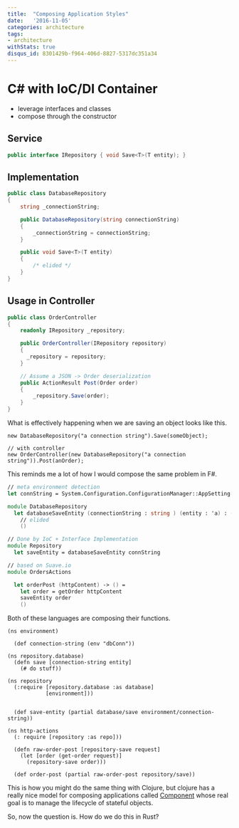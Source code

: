 ```yaml
---
title:  "Composing Application Styles"
date:   '2016-11-05'
categories: architecture
tags:
- architecture
withStats: true
disqus_id: 8301429b-f964-406d-8827-5317dc351a34
---
```


# C# with IoC/DI Container

- leverage interfaces and classes
- compose through the constructor

## Service
```csharp
public interface IRepository { void Save<T>(T entity); }
```

## Implementation
```csharp
public class DatabaseRepository
{
    string _connectionString;

    public DatabaseRepository(string connectionString)
    {
        _connectionString = connectionString;
    }

    public void Save<T>(T entity)
    {
        /* elided */
    }
}
```

## Usage in Controller

```csharp
public class OrderController
{
    readonly IRepository _repository;

    public OrderController(IRepository repository)
    {
      _repository = repository;
    }

    // Assume a JSON -> Order deserialization
    public ActionResult Post(Order order)
    {
        _repository.Save(order);
    }
}
```

What is effectively happening when we are saving an object looks like this.

```
new DatabaseRepository("a connection string").Save(someObject);

// with controller
new OrderController(new DatabaseRepository("a connection string")).Post(anOrder);
```

This reminds me a lot of how I would compose the same problem in F#.

```fsharp
// meta environment detection
let connString = System.Configuration.ConfigurationManager::AppSetting["dbconn"];

module DatabaseRepository
  let databaseSaveEntity (connectionString : string ) (entity : 'a) : () =
    // elided
    ()

// Done by IoC + Interface Implementation
module Repository
  let saveEntity = databaseSaveEntity connString

// based on Suave.io
module OrdersActions

  let orderPost (httpContent) -> () =
    let order = getOrder httpContent
    saveEntity order
    ()
```

Both of these languages are composing their functions.

```
(ns environment)

  (def connection-string (env "dbConn"))

(ns repository.database)
  (defn save [connection-string entity]
    (# do stuff))

(ns repository
  (:require [repository.database :as database]
            [environment]))


  (def save-entity (partial database/save environment/connection-string))

(ns http-actions
  (: require [repository :as repo]))

  (defn raw-order-post [repository-save request]
    (let [order (get-order request)]
      (repository-save order)))

  (def order-post (partial raw-order-post repository/save))
```

This is how you might do the same thing with Clojure, but clojure has a really
nice model for composing applications called [Component](https://github.com/stuartsierra/component)
whose real goal is to manage the lifecycle of stateful objects.

So, now the question is. How do we do this in Rust?
